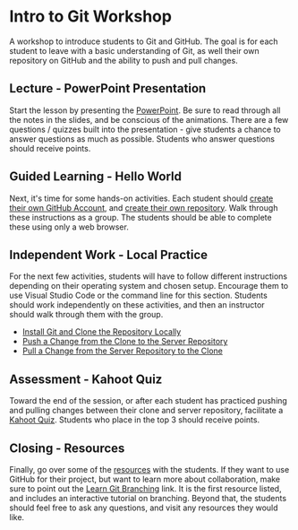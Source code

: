 # Intro to Git Workshop
A workshop to introduce students to Git and GitHub. The goal is for each student to leave with a basic understanding of Git, as well their own repository on GitHub and the ability to push and pull changes.

## Lecture - PowerPoint Presentation
Start the lesson by presenting the [PowerPoint](Presentation.pptx). Be sure to read through all the notes in the slides, and be conscious of the animations. There are a few questions / quizzes built into the presentation - give students a chance to answer questions as much as possible. Students who answer questions should receive points.

## Guided Learning - Hello World
Next, it's time for some hands-on activities. Each student should [create their own GitHub Account](MakeAGitHubAccount.md), and [create their own repository](HelloWorld.md). Walk through these instructions as a group. The students should be able to complete these using only a web browser.

## Independent Work - Local Practice
For the next few activities, students will have to follow different instructions depending on their operating system and chosen setup. Encourage them to use Visual Studio Code or the command line for this section. Students should work independently on these activities, and then an instructor should walk through them with the group.

- [Install Git and Clone the Repository Locally](LocalSetup.md)
- [Push a Change from the Clone to the Server Repository](PushChanges.md)
- [Pull a Change from the Server Repository to the Clone](PullChanges.md)

## Assessment - Kahoot Quiz
Toward the end of the session, or after each student has practiced pushing and pulling changes between their clone and server repository, facilitate a [Kahoot Quiz](https://create.kahoot.it/details/intro-to-git-review/65637e11-a02d-4a8a-b24f-73d53316e6e0). Students who place in the top 3 should receive points.

## Closing - Resources
Finally, go over some of the [resources](Resources.md) with the students. If they want to use GitHub for their project, but want to learn more about collaboration, make sure to point out the [Learn Git Branching](https://learngitbranching.js.org/) link. It is the first resource listed, and includes an interactive tutorial on branching. Beyond that, the students should feel free to ask any questions, and visit any resources they would like.